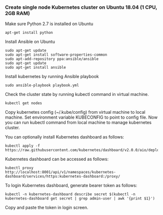 ### Create single node Kubernetes cluster on Ubuntu 18.04 (1 CPU, 2GB RAM)

Make sure Python 2.7 is installed on Ubuntu 
```
apt-get install python
```

Install Ansible on Ubuntu
```
sudo apt-get update
sudo apt-get install software-properties-common
sudo apt-add-repository ppa:ansible/ansible
sudo apt-get update
sudo apt-get install ansible
```

Install kubernetes by running Ansible playbook

```
sudo ansible-playbook playbook.yml
```

Check the cluster state by running kubectl command in virtual machine.
```
kubectl get nodes
```

Copy kubernetes config (~/.kube/config) from virtual machine to local machine. Set environment variable KUBECONFIG to point to config file. Now you can run kubectl command from local machine to manage kubernetes cluster.

You can optionally install Kubernetes dashboard as follows:
```
kubectl apply -f https://raw.githubusercontent.com/kubernetes/dashboard/v2.0.0/aio/deploy/recommended.yaml
```

Kubernetes dashboard can be accessed as follows:
```
kubectl proxy
http://localhost:8001/api/v1/namespaces/kubernetes-dashboard/services/https:kubernetes-dashboard:/proxy/
```

To login Kubernetes dashboard, generate bearer token as follows:
```
kubectl -n kubernetes-dashboard describe secret $(kubectl -n kubernetes-dashboard get secret | grep admin-user | awk '{print $1}')
```

Copy and paste the token in login screen.
